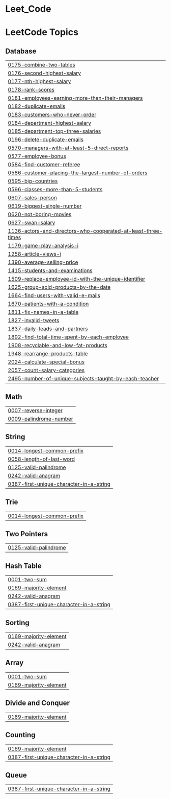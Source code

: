 # Leet_Code


<!---LeetCode Topics Start-->
# LeetCode Topics
## Database
|  |
| ------- |
| [0175-combine-two-tables](https://github.com/kishorek0344/Leet_Code/tree/master/0175-combine-two-tables) |
| [0176-second-highest-salary](https://github.com/kishorek0344/Leet_Code/tree/master/0176-second-highest-salary) |
| [0177-nth-highest-salary](https://github.com/kishorek0344/Leet_Code/tree/master/0177-nth-highest-salary) |
| [0178-rank-scores](https://github.com/kishorek0344/Leet_Code/tree/master/0178-rank-scores) |
| [0181-employees-earning-more-than-their-managers](https://github.com/kishorek0344/Leet_Code/tree/master/0181-employees-earning-more-than-their-managers) |
| [0182-duplicate-emails](https://github.com/kishorek0344/Leet_Code/tree/master/0182-duplicate-emails) |
| [0183-customers-who-never-order](https://github.com/kishorek0344/Leet_Code/tree/master/0183-customers-who-never-order) |
| [0184-department-highest-salary](https://github.com/kishorek0344/Leet_Code/tree/master/0184-department-highest-salary) |
| [0185-department-top-three-salaries](https://github.com/kishorek0344/Leet_Code/tree/master/0185-department-top-three-salaries) |
| [0196-delete-duplicate-emails](https://github.com/kishorek0344/Leet_Code/tree/master/0196-delete-duplicate-emails) |
| [0570-managers-with-at-least-5-direct-reports](https://github.com/kishorek0344/Leet_Code/tree/master/0570-managers-with-at-least-5-direct-reports) |
| [0577-employee-bonus](https://github.com/kishorek0344/Leet_Code/tree/master/0577-employee-bonus) |
| [0584-find-customer-referee](https://github.com/kishorek0344/Leet_Code/tree/master/0584-find-customer-referee) |
| [0586-customer-placing-the-largest-number-of-orders](https://github.com/kishorek0344/Leet_Code/tree/master/0586-customer-placing-the-largest-number-of-orders) |
| [0595-big-countries](https://github.com/kishorek0344/Leet_Code/tree/master/0595-big-countries) |
| [0596-classes-more-than-5-students](https://github.com/kishorek0344/Leet_Code/tree/master/0596-classes-more-than-5-students) |
| [0607-sales-person](https://github.com/kishorek0344/Leet_Code/tree/master/0607-sales-person) |
| [0619-biggest-single-number](https://github.com/kishorek0344/Leet_Code/tree/master/0619-biggest-single-number) |
| [0620-not-boring-movies](https://github.com/kishorek0344/Leet_Code/tree/master/0620-not-boring-movies) |
| [0627-swap-salary](https://github.com/kishorek0344/Leet_Code/tree/master/0627-swap-salary) |
| [1136-actors-and-directors-who-cooperated-at-least-three-times](https://github.com/kishorek0344/Leet_Code/tree/master/1136-actors-and-directors-who-cooperated-at-least-three-times) |
| [1179-game-play-analysis-i](https://github.com/kishorek0344/Leet_Code/tree/master/1179-game-play-analysis-i) |
| [1258-article-views-i](https://github.com/kishorek0344/Leet_Code/tree/master/1258-article-views-i) |
| [1390-average-selling-price](https://github.com/kishorek0344/Leet_Code/tree/master/1390-average-selling-price) |
| [1415-students-and-examinations](https://github.com/kishorek0344/Leet_Code/tree/master/1415-students-and-examinations) |
| [1509-replace-employee-id-with-the-unique-identifier](https://github.com/kishorek0344/Leet_Code/tree/master/1509-replace-employee-id-with-the-unique-identifier) |
| [1625-group-sold-products-by-the-date](https://github.com/kishorek0344/Leet_Code/tree/master/1625-group-sold-products-by-the-date) |
| [1664-find-users-with-valid-e-mails](https://github.com/kishorek0344/Leet_Code/tree/master/1664-find-users-with-valid-e-mails) |
| [1670-patients-with-a-condition](https://github.com/kishorek0344/Leet_Code/tree/master/1670-patients-with-a-condition) |
| [1811-fix-names-in-a-table](https://github.com/kishorek0344/Leet_Code/tree/master/1811-fix-names-in-a-table) |
| [1827-invalid-tweets](https://github.com/kishorek0344/Leet_Code/tree/master/1827-invalid-tweets) |
| [1837-daily-leads-and-partners](https://github.com/kishorek0344/Leet_Code/tree/master/1837-daily-leads-and-partners) |
| [1892-find-total-time-spent-by-each-employee](https://github.com/kishorek0344/Leet_Code/tree/master/1892-find-total-time-spent-by-each-employee) |
| [1908-recyclable-and-low-fat-products](https://github.com/kishorek0344/Leet_Code/tree/master/1908-recyclable-and-low-fat-products) |
| [1948-rearrange-products-table](https://github.com/kishorek0344/Leet_Code/tree/master/1948-rearrange-products-table) |
| [2024-calculate-special-bonus](https://github.com/kishorek0344/Leet_Code/tree/master/2024-calculate-special-bonus) |
| [2057-count-salary-categories](https://github.com/kishorek0344/Leet_Code/tree/master/2057-count-salary-categories) |
| [2495-number-of-unique-subjects-taught-by-each-teacher](https://github.com/kishorek0344/Leet_Code/tree/master/2495-number-of-unique-subjects-taught-by-each-teacher) |
## Math
|  |
| ------- |
| [0007-reverse-integer](https://github.com/kishorek0344/Leet_Code/tree/master/0007-reverse-integer) |
| [0009-palindrome-number](https://github.com/kishorek0344/Leet_Code/tree/master/0009-palindrome-number) |
## String
|  |
| ------- |
| [0014-longest-common-prefix](https://github.com/kishorek0344/Leet_Code/tree/master/0014-longest-common-prefix) |
| [0058-length-of-last-word](https://github.com/kishorek0344/Leet_Code/tree/master/0058-length-of-last-word) |
| [0125-valid-palindrome](https://github.com/kishorek0344/Leet_Code/tree/master/0125-valid-palindrome) |
| [0242-valid-anagram](https://github.com/kishorek0344/Leet_Code/tree/master/0242-valid-anagram) |
| [0387-first-unique-character-in-a-string](https://github.com/kishorek0344/Leet_Code/tree/master/0387-first-unique-character-in-a-string) |
## Trie
|  |
| ------- |
| [0014-longest-common-prefix](https://github.com/kishorek0344/Leet_Code/tree/master/0014-longest-common-prefix) |
## Two Pointers
|  |
| ------- |
| [0125-valid-palindrome](https://github.com/kishorek0344/Leet_Code/tree/master/0125-valid-palindrome) |
## Hash Table
|  |
| ------- |
| [0001-two-sum](https://github.com/kishorek0344/Leet_Code/tree/master/0001-two-sum) |
| [0169-majority-element](https://github.com/kishorek0344/Leet_Code/tree/master/0169-majority-element) |
| [0242-valid-anagram](https://github.com/kishorek0344/Leet_Code/tree/master/0242-valid-anagram) |
| [0387-first-unique-character-in-a-string](https://github.com/kishorek0344/Leet_Code/tree/master/0387-first-unique-character-in-a-string) |
## Sorting
|  |
| ------- |
| [0169-majority-element](https://github.com/kishorek0344/Leet_Code/tree/master/0169-majority-element) |
| [0242-valid-anagram](https://github.com/kishorek0344/Leet_Code/tree/master/0242-valid-anagram) |
## Array
|  |
| ------- |
| [0001-two-sum](https://github.com/kishorek0344/Leet_Code/tree/master/0001-two-sum) |
| [0169-majority-element](https://github.com/kishorek0344/Leet_Code/tree/master/0169-majority-element) |
## Divide and Conquer
|  |
| ------- |
| [0169-majority-element](https://github.com/kishorek0344/Leet_Code/tree/master/0169-majority-element) |
## Counting
|  |
| ------- |
| [0169-majority-element](https://github.com/kishorek0344/Leet_Code/tree/master/0169-majority-element) |
| [0387-first-unique-character-in-a-string](https://github.com/kishorek0344/Leet_Code/tree/master/0387-first-unique-character-in-a-string) |
## Queue
|  |
| ------- |
| [0387-first-unique-character-in-a-string](https://github.com/kishorek0344/Leet_Code/tree/master/0387-first-unique-character-in-a-string) |
<!---LeetCode Topics End-->